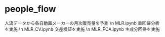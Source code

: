 # people_flow
人流データから各自動車メーカーの月次販売量を予測
\n MLR.ipynb 
重回帰分析を実施
\n MLR_CV.ipynb
交差検証を実施
\n MLR_PCA.ipynb
主成分回帰を実施
